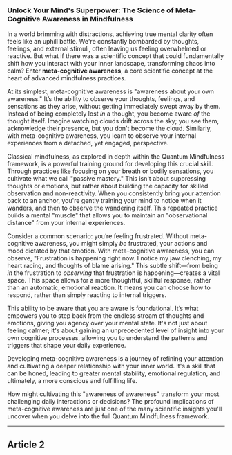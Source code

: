 ###  Unlock Your Mind's Superpower: The Science of Meta-Cognitive Awareness in Mindfulness
In a world brimming with distractions, achieving true mental clarity often feels like an uphill battle. We're constantly bombarded by thoughts, feelings, and external stimuli, often leaving us feeling overwhelmed or reactive. But what if there was a scientific concept that could fundamentally shift how you interact with your inner landscape, transforming chaos into calm? Enter **meta-cognitive awareness**, a core scientific concept at the heart of advanced mindfulness practices.

At its simplest, meta-cognitive awareness is "awareness about your own awareness." It’s the ability to observe your thoughts, feelings, and sensations as they arise, without getting immediately swept away by them. Instead of being completely lost *in* a thought, you become aware *of* the thought itself. Imagine watching clouds drift across the sky; you see them, acknowledge their presence, but you don't become the cloud. Similarly, with meta-cognitive awareness, you learn to observe your internal experiences from a detached, yet engaged, perspective.

Classical mindfulness, as explored in depth within the Quantum Mindfulness framework, is a powerful training ground for developing this crucial skill. Through practices like focusing on your breath or bodily sensations, you cultivate what we call "passive mastery." This isn't about suppressing thoughts or emotions, but rather about building the capacity for skilled observation and non-reactivity. When you consistently bring your attention back to an anchor, you're gently training your mind to notice when it wanders, and then to observe the wandering itself. This repeated practice builds a mental "muscle" that allows you to maintain an "observational distance" from your internal experiences.

Consider a common scenario: you’re feeling frustrated. Without meta-cognitive awareness, you might simply *be* frustrated, your actions and mood dictated by that emotion. With meta-cognitive awareness, you can observe, "Frustration is happening right now. I notice my jaw clenching, my heart racing, and thoughts of blame arising." This subtle shift—from being *in* the frustration to *observing* that frustration is happening—creates a vital space. This space allows for a more thoughtful, skillful response, rather than an automatic, emotional reaction. It means you can choose how to respond, rather than simply reacting to internal triggers.

This ability to be aware that you are aware is foundational. It’s what empowers you to step back from the endless stream of thoughts and emotions, giving you agency over your mental state. It's not just about feeling calmer; it's about gaining an unprecedented level of insight into your own cognitive processes, allowing you to understand the patterns and triggers that shape your daily experience.

Developing meta-cognitive awareness is a journey of refining your attention and cultivating a deeper relationship with your inner world. It's a skill that can be honed, leading to greater mental stability, emotional regulation, and ultimately, a more conscious and fulfilling life.

How might cultivating this "awareness of awareness" transform your most challenging daily interactions or decisions? The profound implications of meta-cognitive awareness are just one of the many scientific insights you'll uncover when you delve into the full Quantum Mindfulness framework.

---

## Article 2